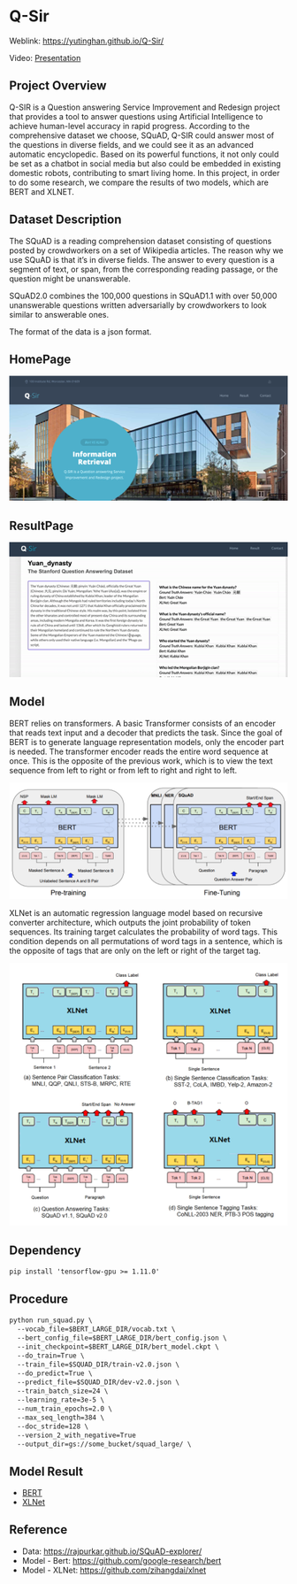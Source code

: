 # Q-Sir
Weblink: https://yutinghan.github.io/Q-Sir/

Video: [Presentation](Q-Sir/Presentation.mp4)


## Project Overview

Q-SIR is a Question answering Service Improvement and Redesign project that provides a tool to answer questions using Artificial Intelligence to achieve human-level accuracy in rapid progress. According to the comprehensive dataset we choose, SQuAD, Q-SIR could answer most of the questions in diverse fields, and we could see it as an advanced automatic encyclopedic. 
Based on its powerful functions, it not only could be set as a chatbot in social media but also could be embedded in existing domestic robots, contributing to smart living home. 
In this project, in order to do some research, we compare the results of two models, which are BERT and XLNET.


## Dataset Description

The SQuAD is a reading comprehension dataset consisting of questions posted by crowdworkers on a set of Wikipedia articles. The reason why we use SQuAD is that it’s in diverse fields. The answer to every question is a segment of text, or span, from the corresponding reading passage, or the question might be unanswerable. 
 
SQuAD2.0 combines the 100,000 questions in SQuAD1.1 with over 50,000 unanswerable questions written adversarially by crowdworkers to look similar to answerable ones. 
 
The format of the data is a json format. 

## HomePage
![HomePage](/media/homePage.png)


## ResultPage
![ResultPage](/media/resultPage.gif)


## Model 

BERT relies on transformers. A basic Transformer consists of an encoder that reads text input and a decoder that predicts the task. Since the goal of BERT is to generate language representation models, only the encoder part is needed. The transformer encoder reads the entire word sequence at once. This is the opposite of the previous work, which is to view the text sequence from left to right or from left to right and right to left.

![BERT](/media/BERT.png)

XLNet is an automatic regression language model based on recursive converter architecture, which outputs the joint probability of token sequences. Its training target calculates the probability of word tags. This condition depends on all permutations of word tags in a sentence, which is the opposite of tags that are only on the left or right of the target tag.

![XLNet](/media/XLNet.png)


Dependency
------
```shell
pip install 'tensorflow-gpu >= 1.11.0'
```


Procedure
------
```shell
python run_squad.py \
  --vocab_file=$BERT_LARGE_DIR/vocab.txt \
  --bert_config_file=$BERT_LARGE_DIR/bert_config.json \
  --init_checkpoint=$BERT_LARGE_DIR/bert_model.ckpt \
  --do_train=True \
  --train_file=$SQUAD_DIR/train-v2.0.json \
  --do_predict=True \
  --predict_file=$SQUAD_DIR/dev-v2.0.json \
  --train_batch_size=24 \
  --learning_rate=3e-5 \
  --num_train_epochs=2.0 \
  --max_seq_length=384 \
  --doc_stride=128 \
  --version_2_with_negative=True
  --output_dir=gs://some_bucket/squad_large/ \
```


Model Result
------
- [BERT](model_result/BERT_result.json)
- [XLNet](model_result/XLNet_result.json)


Reference
------
- Data: https://rajpurkar.github.io/SQuAD-explorer/
- Model - Bert: https://github.com/google-research/bert
- Model - XLNet: https://github.com/zihangdai/xlnet
